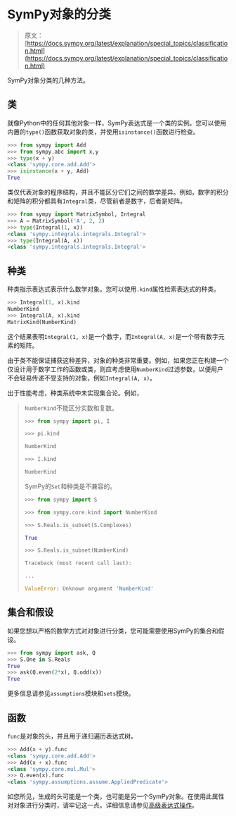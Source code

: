 # SymPy对象的分类

> 原文：[https://docs.sympy.org/latest/explanation/special_topics/classification.html](https://docs.sympy.org/latest/explanation/special_topics/classification.html)

SymPy对象分类的几种方法。

## 类

就像Python中的任何其他对象一样，SymPy表达式是一个类的实例。您可以使用内置的`type()`函数获取对象的类，并使用`isinstance()`函数进行检查。

```py
>>> from sympy import Add
>>> from sympy.abc import x,y
>>> type(x + y)
<class 'sympy.core.add.Add'>
>>> isinstance(x + y, Add)
True 
```

类仅代表对象的程序结构，并且不能区分它们之间的数学差异。例如，数字的积分和矩阵的积分都具有`Integral`类，尽管前者是数字，后者是矩阵。

```py
>>> from sympy import MatrixSymbol, Integral
>>> A = MatrixSymbol('A', 2, 2)
>>> type(Integral(1, x))
<class 'sympy.integrals.integrals.Integral'>
>>> type(Integral(A, x))
<class 'sympy.integrals.integrals.Integral'> 
```

## 种类

种类指示表达式表示什么数学对象。您可以使用`.kind`属性检索表达式的种类。

```py
>>> Integral(1, x).kind
NumberKind
>>> Integral(A, x).kind
MatrixKind(NumberKind) 
```

这个结果表明`Integral(1, x)`是一个数字，而`Integral(A, x)`是一个带有数字元素的矩阵。

由于类不能保证捕获这种差异，对象的种类非常重要。例如，如果您正在构建一个仅设计用于数字工作的函数或类，则应考虑使用`NumberKind`过滤参数，以便用户不会轻易传递不受支持的对象，例如`Integral(A, x)`。

出于性能考虑，种类系统中未实现集合论。例如，

> `NumberKind`不能区分实数和复数。
> 
> ```py
> >>> from sympy import pi, I
> 
> >>> pi.kind
> 
> NumberKind
> 
> >>> I.kind
> 
> NumberKind 
> ```
> 
> SymPy的`Set`和种类是不兼容的。
> 
> ```py
> >>> from sympy import S
> 
> >>> from sympy.core.kind import NumberKind
> 
> >>> S.Reals.is_subset(S.Complexes)
> 
> True
> 
> >>> S.Reals.is_subset(NumberKind)
> 
> Traceback (most recent call last):
> 
> ...
> 
> ValueError: Unknown argument 'NumberKind' 
> ```

## 集合和假设

如果您想以严格的数学方式对对象进行分类，您可能需要使用SymPy的集合和假设。

```py
>>> from sympy import ask, Q
>>> S.One in S.Reals
True
>>> ask(Q.even(2*x), Q.odd(x))
True 
```

更多信息请参见`assumptions`模块和`sets`模块。

## 函数

`func`是对象的头，并且用于递归遍历表达式树。

```py
>>> Add(x + y).func
<class 'sympy.core.add.Add'>
>>> Add(x + x).func
<class 'sympy.core.mul.Mul'>
>>> Q.even(x).func
<class 'sympy.assumptions.assume.AppliedPredicate'> 
```

如您所见，生成的头可能是一个类，也可能是另一个SymPy对象。在使用此属性对对象进行分类时，请牢记这一点。详细信息请参见[高级表达式操作](../../tutorials/intro-tutorial/manipulation.html#tutorial-manipulation)。
